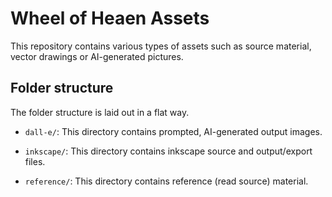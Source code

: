 # Wheel of Heaen Assets

This repository contains various types of assets such as source material, vector drawings or AI-generated pictures.

## Folder structure

The folder structure is laid out in a flat way.

- `dall-e/`: This directory contains prompted, AI-generated output images.

- `inkscape/`: This directory contains inkscape source and output/export files.

- `reference/`: This directory contains reference (read source) material.
